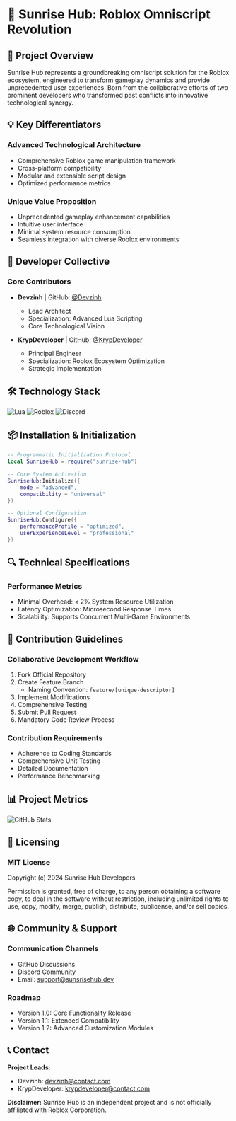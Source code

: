 # 🌅 Sunrise Hub: Roblox Omniscript Revolution

## 🚀 Project Overview

Sunrise Hub represents a groundbreaking omniscript solution for the Roblox ecosystem, engineered to transform gameplay dynamics and provide unprecedented user experiences. Born from the collaborative efforts of two prominent developers who transformed past conflicts into innovative technological synergy.

## 💡 Key Differentiators

### Advanced Technological Architecture
- Comprehensive Roblox game manipulation framework
- Cross-platform compatibility
- Modular and extensible script design
- Optimized performance metrics

### Unique Value Proposition
- Unprecedented gameplay enhancement capabilities
- Intuitive user interface
- Minimal system resource consumption
- Seamless integration with diverse Roblox environments

## 👥 Developer Collective

### Core Contributors
- **Devzinh** | GitHub: [@Devzinh](https://github.com/Devzinh)
  - Lead Architect
  - Specialization: Advanced Lua Scripting
  - Core Technological Vision

- **KrypDeveloper** | GitHub: [@KrypDeveloper](https://github.com/KrypDeveloper)
  - Principal Engineer
  - Specialization: Roblox Ecosystem Optimization
  - Strategic Implementation

## 🛠 Technology Stack

![Lua](https://img.shields.io/badge/Lua-2C2D72?style=for-the-badge&logo=lua&logoColor=white)
![Roblox](https://img.shields.io/badge/Roblox-000000?style=for-the-badge&logo=roblox&logoColor=white)
![Discord](https://img.shields.io/badge/Discord-7289DA?style=for-the-badge&logo=discord&logoColor=white)

## 📦 Installation & Initialization

```lua
-- Programmatic Initialization Protocol
local SunriseHub = require("sunrise-hub")

-- Core System Activation
SunriseHub:Initialize({
    mode = "advanced",
    compatibility = "universal"
})

-- Optional Configuration
SunriseHub:Configure({
    performanceProfile = "optimized",
    userExperienceLevel = "professional"
})
```

## 🔍 Technical Specifications

### Performance Metrics
- Minimal Overhead: < 2% System Resource Utilization
- Latency Optimization: Microsecond Response Times
- Scalability: Supports Concurrent Multi-Game Environments

## 🤝 Contribution Guidelines

### Collaborative Development Workflow
1. Fork Official Repository
2. Create Feature Branch
   - Naming Convention: `feature/[unique-descriptor]`
3. Implement Modifications
4. Comprehensive Testing
5. Submit Pull Request
6. Mandatory Code Review Process

### Contribution Requirements
- Adherence to Coding Standards
- Comprehensive Unit Testing
- Detailed Documentation
- Performance Benchmarking

## 📊 Project Metrics

![GitHub Stats](https://github-readme-stats.vercel.app/api/pin/?username=Devzinh&repo=Sunrise-Hub)

## 📜 Licensing

### MIT License

Copyright (c) 2024 Sunrise Hub Developers

Permission is granted, free of charge, to any person obtaining a software copy, to deal in the software without restriction, including unlimited rights to use, copy, modify, merge, publish, distribute, sublicense, and/or sell copies.

## 🌐 Community & Support

### Communication Channels
- GitHub Discussions
- Discord Community
- Email: support@sunsrisehub.dev

### Roadmap
- Version 1.0: Core Functionality Release
- Version 1.1: Extended Compatibility
- Version 1.2: Advanced Customization Modules

## 📞 Contact

**Project Leads:**
- Devzinh: devzinh@contact.com
- KrypDeveloper: krypdeveloper@contact.com

**Disclaimer:** Sunrise Hub is an independent project and is not officially affiliated with Roblox Corporation.
